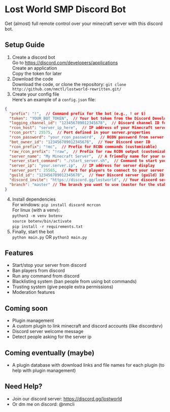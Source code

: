 # Lost World SMP Discord Bot

Get (almost) full remote control over your minecraft server with this discord bot.  

## Setup Guide
  1. Create a discord bot  
     Go to https://discord.com/developers/applications  
     Create an application  
     Copy the token for later  
  2. Download the code  
     Download the code, or clone the repository: `git clone http://github.com/nmctl/lostworld-rewritten.git/`  
  3. Create your config file  
     Here's an example of a `config.json` file:

```json
{
  "prefix": "!",  // Command prefix for the bot (e.g., ! or $)
  "token": "YOUR_BOT_TOKEN",  // Your bot token from the Discord Developer Portal
  "logging_channel_id": "123456789012345678",  // Discord channel ID for bot logs
  "rcon_host": "server_ip_here",  // IP address of your Minecraft server
  "rcon_port": 25575,  // Port defined in your server.properties
  "rcon_password": "your_rcon_password",  // RCON password from server.properties
  "bot_owner_id": "123456789012345678",  // Your Discord user ID
  "rcon_prefix": "!mc",  // Prefix for RCON commands (customizable)
  "raw_rcon_prefix": "!raw",  // Prefix for raw RCON output (customizable)
  "server_name": "My Minecraft Server",  // A friendly name for your server
  "server_start_command": "./start_server.sh",  // Command to start your server
  "server_ip": "your.server.ip",  // IP address for server display
  "server_port": 25565,  // Port for players to connect to your server
  "guild_id": "123456789012345678",  // Your Discord server (guild) ID
  "discord_invite": "https://discord.gg/lostworld", // Your discord server invite
  "branch": "master" // The branch you want to use (master for the stable version, dev for new features)
}
```
  4. Install dependencies  
     For windows: `pip install discord mcrcon`  
     For linux (with a venv):  
     `python3 -m venv botenv`  
     `source botenv/bin/activate`  
     `pip install -r requirements.txt`  
  5. Finally, start the bot  
     `python main.py` OR `python3 main.py`
     
## Features  
- Start/stop your server from discord  
- Ban players from discord  
- Run any command from discord  
- Blacklisting system (ban people from using bot commands)  
- Trusting system (give people extra permissions)
- Moderation features

## Coming soon  
- Plugin management  
- A custom plugin to link minecraft and discord accounts (like discordsrv)
- Discord server welcome message
- Detect people asking for the server ip

## Coming eventually (maybe)  
- A plugin database with download links and file names for each plugin (to help with plugin management)  

## Need Help?
- Join our discord server: https://discord.gg/lostworld
- Or dm me on discord: @nmcli
